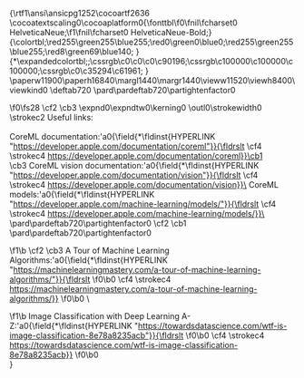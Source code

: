 {\rtf1\ansi\ansicpg1252\cocoartf2636
\cocoatextscaling0\cocoaplatform0{\fonttbl\f0\fnil\fcharset0 HelveticaNeue;\f1\fnil\fcharset0 HelveticaNeue-Bold;}
{\colortbl;\red255\green255\blue255;\red0\green0\blue0;\red255\green255\blue255;\red8\green69\blue140;
}
{\*\expandedcolortbl;;\cssrgb\c0\c0\c0\c90196;\cssrgb\c100000\c100000\c100000;\cssrgb\c0\c35294\c61961;
}
\paperw11900\paperh16840\margl1440\margr1440\vieww11520\viewh8400\viewkind0
\deftab720
\pard\pardeftab720\partightenfactor0

\f0\fs28 \cf2 \cb3 \expnd0\expndtw0\kerning0
\outl0\strokewidth0 \strokec2 Useful links:\
\
CoreML documentation:\'a0{\field{\*\fldinst{HYPERLINK "https://developer.apple.com/documentation/coreml"}}{\fldrslt \cf4 \strokec4 https://developer.apple.com/documentation/coreml}}\cb1 \
\cb3 CoreML vision documentation:\'a0{\field{\*\fldinst{HYPERLINK "https://developer.apple.com/documentation/vision"}}{\fldrslt \cf4 \strokec4 https://developer.apple.com/documentation/vision}}\
CoreML models:\'a0{\field{\*\fldinst{HYPERLINK "https://developer.apple.com/machine-learning/models/"}}{\fldrslt \cf4 \strokec4 https://developer.apple.com/machine-learning/models/}}\
\pard\pardeftab720\partightenfactor0
\cf2 \cb1 \
\pard\pardeftab720\partightenfactor0

\f1\b \cf2 \cb3 A Tour of Machine Learning Algorithms:\'a0{\field{\*\fldinst{HYPERLINK "https://machinelearningmastery.com/a-tour-of-machine-learning-algorithms/"}}{\fldrslt 
\f0\b0 \cf4 \strokec4 https://machinelearningmastery.com/a-tour-of-machine-learning-algorithms/}}
\f0\b0 \

\f1\b Image Classification with Deep Learning A-Z:\'a0{\field{\*\fldinst{HYPERLINK "https://towardsdatascience.com/wtf-is-image-classification-8e78a8235acb"}}{\fldrslt 
\f0\b0 \cf4 \strokec4 https://towardsdatascience.com/wtf-is-image-classification-8e78a8235acb}}
\f0\b0 \
}